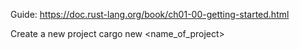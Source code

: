 Guide: https://doc.rust-lang.org/book/ch01-00-getting-started.html

Create a new project
cargo new <name_of_project>